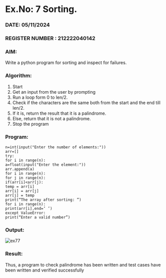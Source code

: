 # Ex.No: 7 Sorting.

### DATE: 05/11/2024                                                                          
### REGISTER NUMBER :  212222040142
### AIM: 
Write a python program for sorting and inspect for failures.

### Algorithm:
1. Start
2. Get an input from the user by prompting
3. Run a loop form 0 to len/2.
4. Check if the characters are the same both from the start and the end till len/2.
5. If it is, return the result that it is a palindrome.
6. Else, return that it is not a palindrome.
7. Stop the program

### Program:
```
n=int(input("Enter the number of elements:"))
arr=[]
try:
for i in range(n):
a=float(input("Enter the element:"))
arr.append(a)
for i in range(n):
for j in range(n):
if(arr[i]<arr[j):
temp = arr[i]
arr[i] = arr[j]
arr[j] = temp
print(“The array after sorting: ”)
for i in range(n):
print(arr[i],end=’ ’)
except ValueError:
print(“Enter a valid number”)
```

### Output:
![ex77](https://github.com/user-attachments/assets/39e4c781-e922-4c3c-9f6e-07609bd9d074)

### Result:
Thus, a program to check palindrome has been written and test cases have been written and verified successfully
